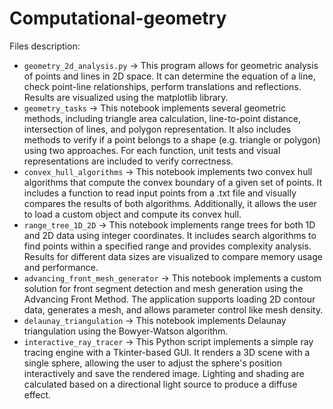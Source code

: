 # Computational-geometry
Files description:
- `geometry_2d_analysis.py` -> This program allows for geometric analysis of points and lines in 2D space. It can determine the equation of a line, check point-line relationships, perform translations and reflections. Results are visualized using the matplotlib library.
- `geometry_tasks` -> This notebook implements several geometric methods, including triangle area calculation, line-to-point distance, intersection of lines, and polygon representation. It also includes methods to verify if a point belongs to a shape (e.g. triangle or polygon) using two approaches. For each function, unit tests and visual representations are included to verify correctness.
- `convex_hull_algorithms` -> This notebook implements two convex hull algorithms that compute the convex boundary of a given set of points. It includes a function to read input points from a .txt file and visually compares the results of both algorithms. Additionally, it allows the user to load a custom object and compute its convex hull.
- `range_tree_1D_2D` -> This notebook implements range trees for both 1D and 2D data using integer coordinates. It includes search algorithms to find points within a specified range and provides complexity analysis. Results for different data sizes are visualized to compare memory usage and performance.
- `advancing_front_mesh_generator` -> This notebook implements a custom solution for front segment detection and mesh generation using the Advancing Front Method. The application supports loading 2D contour data, generates a mesh, and allows parameter control like mesh density.
- `delaunay_triangulation` -> This notebook implements Delaunay triangulation using the Bowyer-Watson algorithm.
- `interactive_ray_tracer` -> This Python script implements a simple ray tracing engine with a Tkinter-based GUI. It renders a 3D scene with a single sphere, allowing the user to adjust the sphere's position interactively and save the rendered image. Lighting and shading are calculated based on a directional light source to produce a diffuse effect.
